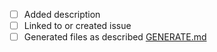 - [ ] Added description
- [ ] Linked to or created issue
- [ ] Generated files as described [GENERATE.md](https://github.com/ochococo/Design-Patterns-In-Swift/blob/master/GENERATE.md)